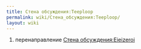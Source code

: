 ```yaml
---
title: Стена обсуждения:Teeploop
permalink: wiki/Стена_обсуждения:Teeploop/
layout: wiki
---
```


1.  перенаправление [Стена
    обсуждения:Eieizeroi](Стена_обсуждения:Eieizeroi "wikilink")
